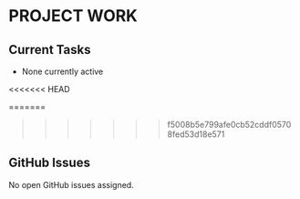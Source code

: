 # PROJECT WORK

## Current Tasks
- None currently active

<<<<<<< HEAD











=======
>>>>>>> f5008b5e799afe0cb52cddf05708fed53d18e571

## GitHub Issues

No open GitHub issues assigned.

